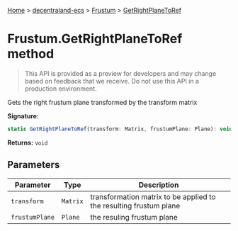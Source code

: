 [Home](./index) &gt; [decentraland-ecs](./decentraland-ecs.md) &gt; [Frustum](./decentraland-ecs.frustum.md) &gt; [GetRightPlaneToRef](./decentraland-ecs.frustum.getrightplanetoref.md)

# Frustum.GetRightPlaneToRef method

> This API is provided as a preview for developers and may change based on feedback that we receive. Do not use this API in a production environment.

Gets the right frustum plane transformed by the transform matrix

**Signature:**
```javascript
static GetRightPlaneToRef(transform: Matrix, frustumPlane: Plane): void;
```
**Returns:** `void`

## Parameters

|  Parameter | Type | Description |
|  --- | --- | --- |
|  `transform` | `Matrix` | transformation matrix to be applied to the resulting frustum plane |
|  `frustumPlane` | `Plane` | the resuling frustum plane |

